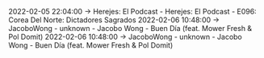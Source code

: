 2022-02-05 22:04:00 -> Herejes: El Podcast - Herejes: El Podcast - E096: Corea Del Norte: Dictadores Sagrados
2022-02-06 10:48:00 -> JacoboWong - unknown - Jacobo Wong - Buen Día (feat. Mower Fresh & Pol Domit)
2022-02-06 10:48:00 -> JacoboWong - unknown - Jacobo Wong - Buen Día (feat. Mower Fresh & Pol Domit)
